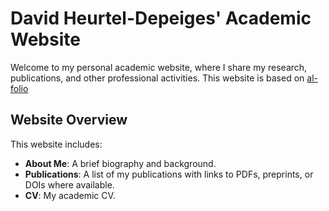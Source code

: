 # David Heurtel-Depeiges' Academic Website

Welcome to my personal academic website, where I share my research, publications, and other professional activities. This website is based on [al-folio](https://github.com/alshedivat/al-folio)

## Website Overview

This website includes:
- **About Me**: A brief biography and background.
- **Publications**: A list of my publications with links to PDFs, preprints, or DOIs where available.
- **CV**: My academic CV.
